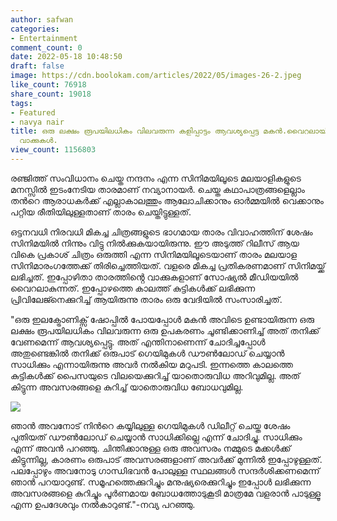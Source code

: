 ```yaml
---
author: safwan
categories:
- Entertainment
comment_count: 0
date: 2022-05-18 10:48:50
draft: false
image: https://cdn.boolokam.com/articles/2022/05/images-26-2.jpeg
like_count: 76918
share_count: 19018
tags:
- Featured
- navya nair
title: ഒരു ലക്ഷം രൂപയിലധികം വിലവരുന്ന കളിപ്പാട്ടം ആവശ്യപ്പെട്ട മകൻ.വൈറലായി നവ്യയുടെ
  വാക്കുകൾ.
view_count: 1156803
---
```


രഞ്ജിത്ത് സംവിധാനം ചെയ്ത നന്ദനം എന്ന സിനിമയിലൂടെ മലയാളികളുടെ മനസ്സിൽ ഇടംനേടിയ താരമാണ് നവ്യാനായർ. ചെയ്ത കഥാപാത്രങ്ങളെല്ലാം തൻറെ ആരാധകർക്ക് എല്ലാകാലത്തും ആലോചിക്കാനും ഓർമ്മയിൽ വെക്കാനും പറ്റിയ രീതിയിലുള്ളതാണ് താരം ചെയ്തിട്ടുള്ളത്.

ഒട്ടനവധി നിരവധി മികച്ച ചിത്രങ്ങളുടെ ഭാഗമായ താരം വിവാഹത്തിന് ശേഷം സിനിമയിൽ നിന്നും വിട്ടു നിൽക്കുകയായിരുന്നു. ഈ അടുത്ത് റിലീസ് ആയ വികെ പ്രകാശ് ചിത്രം ഒരുത്തി എന്ന സിനിമയിലൂടെയാണ് താരം മലയാള സിനിമാരംഗത്തേക്ക് തിരിച്ചെത്തിയത്. വളരെ മികച്ച പ്രതികരണമാണ് സിനിമയ്ക്ക് ലഭിച്ചത്. ഇപ്പോഴിതാ താരത്തിൻ്റെ വാക്കുകളാണ് സോഷ്യൽ മീഡിയയിൽ വൈറലാകുന്നത്. ഇപ്പോഴത്തെ കാലത്ത് കുട്ടികൾക്ക് ലഭിക്കുന്ന പ്രിവിലേജ്നെക്കുറിച്ച് ആയിരുന്നു താരം ഒരു വേദിയിൽ സംസാരിച്ചത്.

  
"ഒരു ഇലക്ട്രോണിക്സ് ഷോപ്പിൽ പോയപ്പോൾ മകൻ അവിടെ ഉണ്ടായിരുന്ന ഒരു ലക്ഷം രൂപയിലധികം വിലവരുന്ന ഒരു ഉപകരണം ചൂണ്ടിക്കാണിച്ച് അത് തനിക്ക് വേണമെന്ന് ആവശ്യപ്പെട്ടു. അത് എന്തിനാണെന്ന് ചോദിച്ചപ്പോൾ അതുണ്ടെങ്കിൽ തനിക്ക് ഒരുപാട് ഗെയിമുകൾ ഡൗൺലോഡ് ചെയ്യാൻ സാധിക്കും എന്നായിരുന്നു അവർ നൽകിയ മറുപടി. ഇന്നത്തെ കാലത്തെ കുട്ടികൾക്ക് പൈസയുടെ വിലയെക്കുറിച്ച് യാതൊരുവിധ അറിവുമില്ല. അത് കിട്ടുന്ന അവസരങ്ങളെ കുറിച്ച് യാതൊരുവിധ ബോധവുമില്ല.

![](https://cdn.boolokam.com/articles/2022/05/images-26-2.jpeg)

ഞാൻ അവനോട് നിൻറെ കയ്യിലുള്ള ഗെയിമുകൾ ഡിലീറ്റ് ചെയ്ത ശേഷം പുതിയത് ഡൗൺലോഡ് ചെയ്യാൻ സാധിക്കില്ലെ എന്ന് ചോദിച്ചു. സാധിക്കും എന്ന് അവൻ പറഞ്ഞു. ചിന്തിക്കാനുള്ള ഒരു അവസരം നമ്മുടെ മക്കൾക്ക് കിട്ടുന്നില്ല, കാരണം ഒരുപാട് അവസരങ്ങളാണ് അവർക്ക് മുന്നിൽ ഇപ്പോഴുള്ളത്. പലപ്പോഴും അവനോടു ഗാന്ധിഭവൻ പോലുള്ള സ്ഥലങ്ങൾ സന്ദർശിക്കണമെന്ന് ഞാൻ പറയാറുണ്ട്. സമൂഹത്തെക്കുറിച്ചും മനുഷ്യരെക്കുറിച്ചും ഇപ്പോൾ ലഭിക്കുന്ന അവസരങ്ങളെ കുറിച്ചും പൂർണമായ ബോധത്തോടുകൂടി മാത്രമേ വളരാൻ പാടുള്ളൂ എന്ന ഉപദേശവും നൽകാറുണ്ട്."-നവ്യ പറഞ്ഞു.